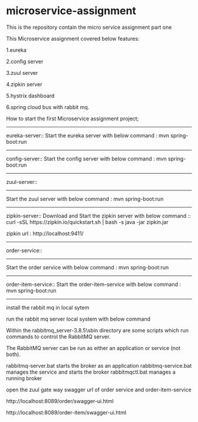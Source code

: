 # microservice-assignment
This is the repository contain the micro service assignment part one


This Microservice assignment covered below features:

1.eureka

2.config server

3.zuul server

4.zipkin server

5.hystrix dashboard 

6.spring cloud bus with rabbit mq.

How to start the first Microservice assignment project;
<hr>

eureka-server::
 Start the eureka server with below command :
  mvn spring-boot:run
  
  <hr>
  config-server::
 Start the config server with below command :
  mvn spring-boot:run
  
   <hr>
   
  zuul-server::
<hr>
 Start the zuul server with below command :
  mvn spring-boot:run
  
   <hr>
   zipkin-server::
 Download and Start the zipkin server with below command  ::
 curl -sSL https://zipkin.io/quickstart.sh | bash -s
  java -jar zipkin.jar
  
  zipkin url  : http://localhost:9411/
  
   <hr>
order-service::
<hr>
 Start the order service with below command :
  mvn spring-boot:run
  
   <hr>
  order-item-service::
 Start the order-item-service with below command :
  mvn spring-boot:run
  
   <hr>
   
   install the rabbit mq in local sytem
   
   run the rabbit mq server local system with below command 
   
   Within the rabbitmq_server-3.8.5\sbin directory are some scripts which run commands to control the RabbitMQ server.

The RabbitMQ server can be run as either an application or service (not both).

rabbitmq-server.bat starts the broker as an application
rabbitmq-service.bat manages the service and starts the broker
rabbitmqctl.bat manages a running broker
  
 
 open the zuul gate way swagger url of order service and order-item-service
 
 
 http://localhost:8089/order/swagger-ui.html
 
 http://localhost:8089/order-item/swagger-ui.html
 
 
  
  
  
  
  
